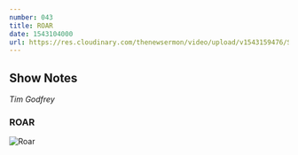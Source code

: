 ```yaml
---
number: 043
title: ROAR
date: 1543104000
url: https://res.cloudinary.com/thenewsermon/video/upload/v1543159476/Sundau_25.11.2018_-_Tim_Godfrey_-_Roar.mp3
---
```


## Show Notes
_Tim Godfrey_

### ROAR

![Roar](https://res.cloudinary.com/thenewsermon/image/upload/v1543161359/messages/wearethenew_-20181125-0001.jpg)